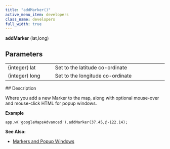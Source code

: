 ```yaml
---
title: "addMarker()"
active_menu_item: developers
class_name: developers
full_width: true
---
```



**addMarker** (lat,long)

## Parameters

<table>
<tr>
<td width="169">
{integer} lat

</td>
<td width="17">
</td>
<td width="694">
Set to the latitude co-ordinate

</td>
</tr>
<tr>
<td width="169">
(integer) long

</td>
<td width="17">
</td>
<td width="694">
Set to the longitude co-ordinate

</td>
</tr>
</table>
## Description

Where you add a new Marker to the map, along with optional mouse-over and mouse-click HTML for popup windows.

**Example**

    app.w('googleMapsAdvanced').addMarker(37.45,@-122.14);
     
     
   

**See Also:**

 - [Markers and Popup Windows](../../../../product-guide/advanced-important-widgets/google-v3-maps-widget/working-with-overlays/markers-and-popup-windows)

